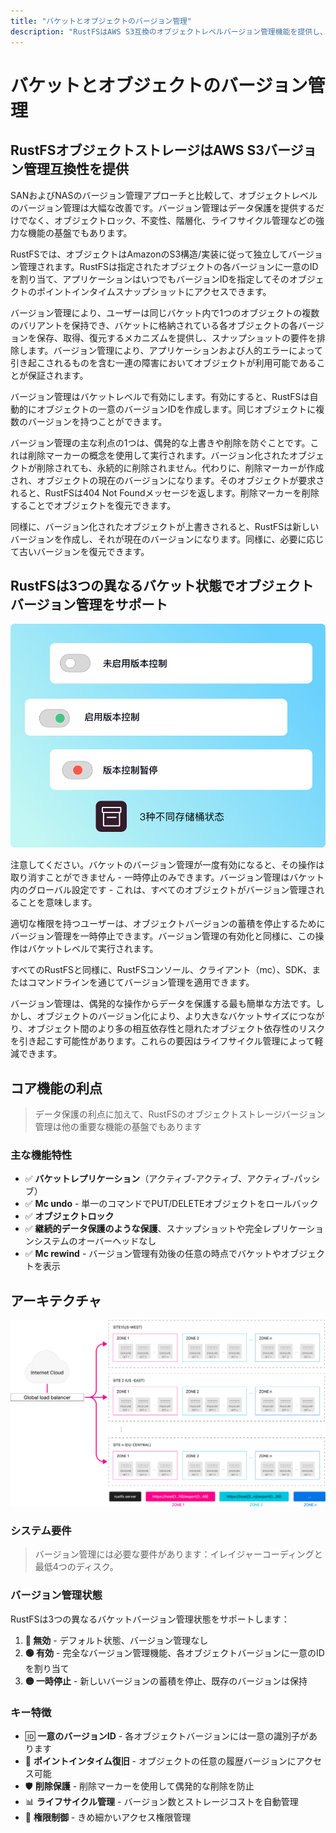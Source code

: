 ```yaml
---
title: "バケットとオブジェクトのバージョン管理"
description: "RustFSはAWS S3互換のオブジェクトレベルバージョン管理機能を提供し、データ保護と高度な機能を実現します"
---
```


# バケットとオブジェクトのバージョン管理

## RustFSオブジェクトストレージはAWS S3バージョン管理互換性を提供

SANおよびNASのバージョン管理アプローチと比較して、オブジェクトレベルのバージョン管理は大幅な改善です。バージョン管理はデータ保護を提供するだけでなく、オブジェクトロック、不変性、階層化、ライフサイクル管理などの強力な機能の基盤でもあります。

RustFSでは、オブジェクトはAmazonのS3構造/実装に従って独立してバージョン管理されます。RustFSは指定されたオブジェクトの各バージョンに一意のIDを割り当て、アプリケーションはいつでもバージョンIDを指定してそのオブジェクトのポイントインタイムスナップショットにアクセスできます。

バージョン管理により、ユーザーは同じバケット内で1つのオブジェクトの複数のバリアントを保持でき、バケットに格納されている各オブジェクトの各バージョンを保存、取得、復元するメカニズムを提供し、スナップショットの要件を排除します。バージョン管理により、アプリケーションおよび人的エラーによって引き起こされるものを含む一連の障害においてオブジェクトが利用可能であることが保証されます。

バージョン管理はバケットレベルで有効にします。有効にすると、RustFSは自動的にオブジェクトの一意のバージョンIDを作成します。同じオブジェクトに複数のバージョンを持つことができます。

バージョン管理の主な利点の1つは、偶発的な上書きや削除を防ぐことです。これは削除マーカーの概念を使用して実行されます。バージョン化されたオブジェクトが削除されても、永続的に削除されません。代わりに、削除マーカーが作成され、オブジェクトの現在のバージョンになります。そのオブジェクトが要求されると、RustFSは404 Not Foundメッセージを返します。削除マーカーを削除することでオブジェクトを復元できます。

同様に、バージョン化されたオブジェクトが上書きされると、RustFSは新しいバージョンを作成し、それが現在のバージョンになります。同様に、必要に応じて古いバージョンを復元できます。

## RustFSは3つの異なるバケット状態でオブジェクトバージョン管理をサポート

![バケット状態](./images/bucket-states.png)

注意してください。バケットのバージョン管理が一度有効になると、その操作は取り消すことができません - 一時停止のみできます。バージョン管理はバケット内のグローバル設定です - これは、すべてのオブジェクトがバージョン管理されることを意味します。

適切な権限を持つユーザーは、オブジェクトバージョンの蓄積を停止するためにバージョン管理を一時停止できます。バージョン管理の有効化と同様に、この操作はバケットレベルで実行されます。

すべてのRustFSと同様に、RustFSコンソール、クライアント（mc）、SDK、またはコマンドラインを通じてバージョン管理を適用できます。

バージョン管理は、偶発的な操作からデータを保護する最も簡単な方法です。しかし、オブジェクトのバージョン化により、より大きなバケットサイズにつながり、オブジェクト間のより多の相互依存性と隠れたオブジェクト依存性のリスクを引き起こす可能性があります。これらの要因はライフサイクル管理によって軽減できます。

## コア機能の利点

> データ保護の利点に加えて、RustFSのオブジェクトストレージバージョン管理は他の重要な機能の基盤でもあります

### 主な機能特性

- ✅ **バケットレプリケーション**（アクティブ-アクティブ、アクティブ-パッシブ）
- ✅ **Mc undo** - 単一のコマンドでPUT/DELETEオブジェクトをロールバック
- ✅ **オブジェクトロック**
- ✅ **継続的データ保護のような保護**、スナップショットや完全レプリケーションシステムのオーバーヘッドなし
- ✅ **Mc rewind** - バージョン管理有効後の任意の時点でバケットやオブジェクトを表示

## アーキテクチャ

![アーキテクチャ図](./images/architecture.png)

### システム要件

> バージョン管理には必要な要件があります：イレイジャーコーディングと最低4つのディスク。

### バージョン管理状態

RustFSは3つの異なるバケットバージョン管理状態をサポートします：

1. **🔴 無効** - デフォルト状態、バージョン管理なし
2. **🟢 有効** - 完全なバージョン管理機能、各オブジェクトバージョンに一意のIDを割り当て
3. **🟡 一時停止** - 新しいバージョンの蓄積を停止、既存のバージョンは保持

### キー特徴

- 🆔 **一意のバージョンID** - 各オブジェクトバージョンには一意の識別子があります
- 🔄 **ポイントインタイム復旧** - オブジェクトの任意の履歴バージョンにアクセス可能
- 🛡️ **削除保護** - 削除マーカーを使用して偶発的な削除を防止
- 📊 **ライフサイクル管理** - バージョン数とストレージコストを自動管理
- 🔐 **権限制御** - きめ細かいアクセス権限管理

